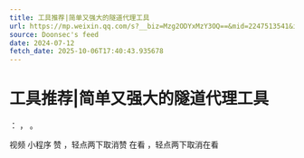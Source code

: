 ```yaml
---
title: 工具推荐|简单又强大的隧道代理工具
url: https://mp.weixin.qq.com/s?__biz=Mzg2ODYxMzY3OQ==&mid=2247513541&idx=1&sn=8bdaa7d64d022f180b1b418deff52cde
source: Doonsec's feed
date: 2024-07-12
fetch_date: 2025-10-06T17:40:43.935678
---
```


# 工具推荐|简单又强大的隧道代理工具

：
，
。

视频
小程序
赞
，轻点两下取消赞
在看
，轻点两下取消在看